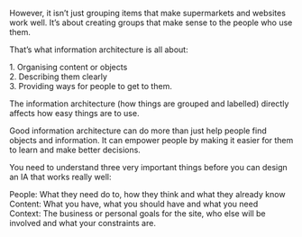  

However, it isn’t just grouping items that make supermarkets and websites work well. It’s about creating groups that make sense to the people who use them.

 

That’s what information architecture is all about:

1\. Organising content or objects  
2\. Describing them clearly  
3\. Providing ways for people to get to them.


 

The information architecture (how things are grouped and labelled) directly affects how easy things are to use.

Good information architecture can do more than just help people find objects and information. It can empower people by making it easier for them to learn and make better decisions.

 

You need to understand three very important things before you can design an IA that works really well:

People: What they need do to, how they think and what they already know
Content: What you have, what you should have and what you need  
Context: The business or personal goals for the site, who else will be involved and what your constraints are.